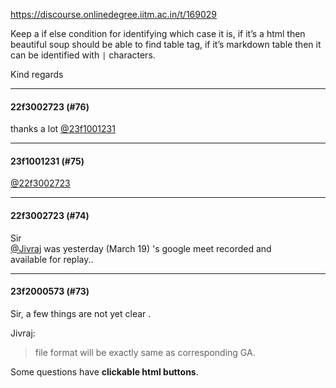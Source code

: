 https://discourse.onlinedegree.iitm.ac.in/t/169029

Keep a if else condition for identifying which case it is, if it’s a html then beautiful soup should be able to find table tag, if it’s markdown table then it can be identified with <code>|</code> characters.</p>
<p>Kind regards</p><hr>

<h4>22f3002723 (#76)</h4>
<p>thanks a lot <a class="mention" href="/u/23f1001231">@23f1001231</a></p><hr>

<h4>23f1001231 (#75)</h4>
<p><a class="mention" href="/u/22f3002723">@22f3002723</a></p>
<div class="youtube-onebox lazy-video-container" data-provider-name="youtube" data-video-id="RToHBe6yB_4" data-video-start-time="" data-video-title="Live Session - TDS">
<a class="video-thumbnail" href="https://www.youtube.com/watch?v=RToHBe6yB_4" rel="noopener nofollow ugc" target="_blank">

</a>
</div>
<hr>

<h4>22f3002723 (#74)</h4>
<p>Sir<br/>
<a class="mention" href="/u/jivraj">@Jivraj</a> was yesterday (March 19) 's google meet recorded and<br/>
available  for replay..</p><hr>

<h4>23f2000573 (#73)</h4>
<p>Sir, a few things are not yet clear .</p>
<aside class="quote group-ds-students" data-post="71" data-topic="169029" data-username="Jivraj">
<div class="title">
<div class="quote-controls"></div>
 Jivraj:</div>
<blockquote>
<p>file format will be exactly same as corresponding GA.</p>
</blockquote>
</aside>
<p>Some questions have <strong>clickable html buttons</strong>.